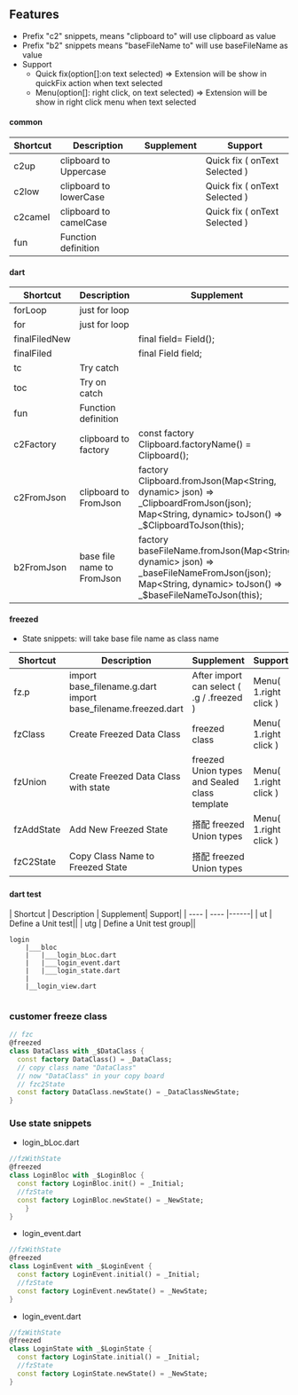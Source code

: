 ## Features

* Prefix "c2" snippets, means "clipboard to" will use clipboard as value
* Prefix "b2" snippets means "baseFileName to" will use baseFileName as value
* Support
  + Quick fix(option[]:on text selected) 
  => Extension  will be show in quickFix action when text selected
  + Menu(option[]:  right click, on text selected) 
  => Extension  will be show in right click menu when text selected

#### common

|  Shortcut   |  Description  | Supplement| Support|
|  ----  | ----  |------|-----|
| c2up     | clipboard to Uppercase|  |Quick fix ( onText Selected )|
| c2low    | clipboard to lowerCase|  |Quick fix ( onText Selected )|
| c2camel  | clipboard to camelCase|  |Quick fix ( onText Selected )|
| fun      | Function definition ||

#### dart 

|  Shortcut   |  Description  | Supplement| Support|
|  ----  | ----  |------|-----|
| forLoop| just for loop   |||
| for    | just for loop   ||
| finalFiledNew   | |final field= Field(); |
| finalFiled  | |final  Field field; |
| tc     | Try catch||
| toc    | Try on catch||
| fun    |  Function definition ||
| c2Factory  | clipboard to factory | const factory Clipboard.factoryName() = Clipboard(); |
| c2FromJson   | clipboard to FromJson |  factory Clipboard.fromJson(Map<String, dynamic> json) => _ClipboardFromJson(json); <br>  Map<String, dynamic> toJson() => _$ClipboardToJson(this); |
| b2FromJson   | base file name to FromJson |factory baseFileName.fromJson(Map<String, dynamic> json) => _baseFileNameFromJson(json); <br> Map<String, dynamic> toJson() => _$baseFileNameToJson(this); |Menu( <br>1.on text selected<br> 2.right click ) |

#### freezed 

* State  snippets: will take base file name as class name 

|  Shortcut   |  Description  | Supplement| Support|
|  ----  | ----  |------|------|
| fz.p     |import base_filename.g.dart<br>import base_filename.freezed.dart<br>  |After import can select ( .g / .freezed )|Menu( <br>1.right click ) |
| fzClass    | Create Freezed Data Class  |  freezed class |Menu( <br>1.right click ) |
| fzUnion   |Create Freezed Data Class with state  | freezed Union types and Sealed class template<br>|Menu( <br>1.right click ) |
| fzAddState    | Add New Freezed State | 搭配 freezed Union types|Menu( <br>1.right click ) |
| fzC2State  | Copy Class Name to Freezed State| 搭配 freezed Union types|

### 

#### dart test

|  Shortcut   |  Description  | Supplement| Support|
|  ----  | ----  |------|
| ut     | Define a Unit test||
| utg    | Define a Unit test group||

```
login
    |___bloc 
    |   |___login_bLoc.dart
    |   |___login_event.dart   
    |   |___login_state.dart
    |
    |__login_view.dart
    
```

### customer freeze class

```dart
// fzc
@freezed
class DataClass with _$DataClass {
  const factory DataClass() = _DataClass;
  // copy class name "DataClass"
  // now "DataClass" in your copy board
  // fzc2State
  const factory DataClass.newState() = _DataClassNewState;
} 
```

### Use state snippets 

*  login_bLoc.dart

```dart
//fzWithState
@freezed
class LoginBloc with _$LoginBloc {
  const factory LoginBloc.init() = _Initial;
  //fzState
  const factory LoginBloc.newState() = _NewState;
    }
}   
```

*  login_event.dart

```dart
//fzWithState
@freezed
class LoginEvent with _$LoginEvent {
  const factory LoginEvent.initial() = _Initial;
  //fzState
  const factory LoginEvent.newState() = _NewState;
}

```

*  login_event.dart

```dart
//fzWithState
@freezed
class LoginState with _$LoginState {
  const factory LoginState.initial() = _Initial;
  //fzState
  const factory LoginState.newState() = _NewState;
}
```
